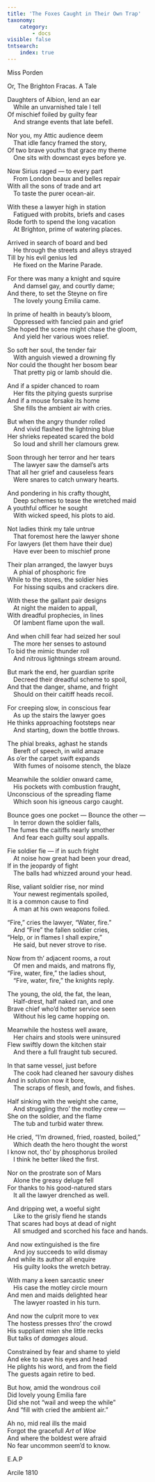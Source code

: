 ```yaml
---
title: 'The Foxes Caught in Their Own Trap'
taxonomy:
    category:
        - docs
visible: false
tntsearch:
    index: true
---
```


<div class="author">Miss Porden</div>

<span class="title">Or, The Brighton Fracas. A Tale  </span>
  
Daughters of Albion, lend an ear  
&emsp;While an unvarnished tale I tell  
Of mischief foiled by guilty fear  
&emsp;And strange events that late befell.  
  
Nor you, my Attic audience deem  
&emsp;That idle fancy framed the story,  
Of two brave youths that grace my theme  
&emsp;One sits with downcast eyes before ye.  
  
Now Sirius raged — to every part  
&emsp;From London beaux and belles repair  
With all the sons of trade and art  
&emsp;To taste the purer ocean-air.  
  
With these a lawyer high in station  
&emsp;Fatigued with probits, briefs and cases  
Rode forth to spend the long vacation  
&emsp;At Brighton, prime of watering places.  
  
Arrived in search of board and bed  
&emsp;He through the streets and alleys strayed  
Till by his evil genius led  
&emsp;He fixed on the Marine Parade.  
  
For there was many a knight and squire  
&emsp;And damsel gay, and courtly dame;  
And there, to set the Steyne on fire  
&emsp;The lovely young Emilia came.  
  
In prime of health in beauty’s bloom,  
&emsp;Oppressed with fancied pain and grief  
She hoped the scene might chase the gloom,  
&emsp;And yield her various woes relief.  
  
So soft her soul, the tender fair  
&emsp;With anguish viewed a drowning fly  
Nor could the thought her bosom bear  
&emsp;That pretty pig or lamb should die.  
  
And if a spider chanced to roam  
&emsp;Her fits the pitying guests surprise  
And if a mouse forsake its home  
&emsp;She fills the ambient air with cries.  
  
But when the angry thunder rolled  
&emsp;And vivid flashed the lightning blue  
Her shrieks repeated scared the bold  
&emsp;So loud and shrill her clamours grew.  
  
Soon through her terror and her tears  
&emsp;The lawyer saw the damsel’s arts  
That all her grief and causeless fears  
&emsp;Were snares to catch unwary hearts.  
  
And pondering in his crafty thought,  
&emsp;Deep schemes to tease the wretched maid  
A youthful officer he sought  
&emsp;With wicked speed, his plots to aid.  
  
Not ladies think my tale untrue  
&emsp;That foremost here the lawyer shone  
For lawyers (let them have their due)  
&emsp;Have ever been to mischief prone  
  
Their plan arranged, the lawyer buys  
&emsp;A phial of phosphoric fire  
While to the stores, the soldier hies  
&emsp;For hissing squibs and crackers dire.  
  
With these the gallant pair designs  
&emsp;At night the maiden to appall,  
With dreadful prophecies, in lines  
&emsp;Of lambent flame upon the wall.  
  
And when chill fear had seized her soul  
&emsp;The more her senses to astound  
To bid the mimic thunder roll  
&emsp;And nitrous lightnings stream around.  
  
But mark the end, her guardian sprite  
&emsp;Decreed their dreadful scheme to spoil,  
And that the danger, shame, and fright  
&emsp;Should on their caitiff heads recoil.  
  
For creeping slow, in conscious fear  
&emsp;As up the stairs the lawyer goes  
He thinks approaching footsteps near  
&emsp;And starting, down the bottle throws.  
  
The phial breaks, aghast he stands  
&emsp;Bereft of speech, in wild amaze  
As o’er the carpet swift expands  
&emsp;With fumes of noisome stench, the blaze  
  
Meanwhile the soldier onward came,  
&emsp;His pockets with combustion fraught,  
Unconscious of the spreading flame  
&emsp;Which soon his igneous cargo caught.  
  
Bounce goes one pocket — Bounce the other —  
&emsp;In terror down the soldier falls,  
The fumes the caitiffs nearly smother  
&emsp;And fear each guilty soul appalls.  
  
Fie soldier fie — if in such fright  
&emsp;At noise how great had been your dread,  
If in the jeopardy of fight  
&emsp;The balls had whizzed around your head.  
  
Rise, valiant soldier rise, nor mind  
&emsp;Your newest regimentals spoiled,  
It is a common cause to find  
&emsp;A man at his own weapons foiled.  
  
“Fire,” cries the lawyer, “Water, fire.”  
&emsp;And “Fire” the fallen soldier cries,  
“Help, or in flames I shall expire,”  
&emsp;He said, but never strove to rise.  
  
Now from th’ adjacent rooms, a rout  
&emsp;Of men and maids, and matrons fly,  
“Fire, water, fire,” the ladies shout,  
&emsp;“Fire, water, fire,” the knights reply.  
  
The young, the old, the fat, the lean,  
&emsp;Half-drest, half naked ran, and one  
Brave chief who’d hotter service seen  
&emsp;Without his leg came hopping on.  
  
Meanwhile the hostess well aware,  
&emsp;Her chairs and stools were uninsured  
Flew swiftly down the kitchen stair  
&emsp;And there a full fraught tub secured.  
  
In that same vessel, just before  
&emsp;The cook had cleaned her savoury dishes  
And in solution now it bore,  
&emsp;The scraps of flesh, and fowls, and fishes.  
  
Half sinking with the weight she came,  
&emsp;And struggling thro’ the motley crew —  
She on the soldier, and the flame  
&emsp;The tub and turbid water threw.  
  
He cried, “I’m drowned, fried, roasted, boiled,”  
&emsp;Which death the hero thought the worst  
I know not, tho’ by phosphorus broiled  
&emsp;I think he better liked the first.  
  
Nor on the prostrate son of Mars  
&emsp;Alone the greasy deluge fell  
For thanks to his good-natured stars  
&emsp;It all the lawyer drenched as well.  
  
And dripping wet, a woeful sight  
&emsp;Like to the grisly fiend he stands  
That scares had boys at dead of night  
&emsp;All smudged and scorched his face and hands.  
  
And now extinguished is the fire  
&emsp;And joy succeeds to wild dismay  
And while its author all enquire  
&emsp;His guilty looks the wretch betray.  
  
With many a keen sarcastic sneer  
&emsp;His case the motley circle mourn  
And men and maids delighted hear  
&emsp;The lawyer roasted in his turn.  
   
And now the culprit more to vex  
The hostess presses thro’ the crowd  
His suppliant mien she little recks  
But talks of *damages* aloud.  
  
Constrained by fear and shame to yield  
And eke to save his eyes and head  
He plights his word, and from the field  
The guests again retire to bed.  
  
But how, amid the wondrous coil  
Did lovely young Emilia fare  
Did she not “wail and weep the while”  
And “fill with cried the ambient air.”  
  
Ah no, mid real ills the maid  
Forgot the gracefull *Art* of *Woe*  
And where the boldest were afraid  
No fear uncommon seem’d to know.  
  
E.A.P  
  
Arcile 1810